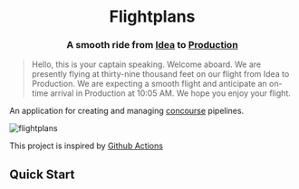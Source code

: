<h1 align="center">Flightplans</h1>

<h3 align="center">A smooth ride from <a href=".">Idea</a> to <a href=".">Production</a></h3>

> Hello, this is your captain speaking. Welcome aboard. We are presently flying at thirty-nine thousand feet on our flight from Idea to Production. We are expecting a smooth flight and anticipate an on-time arrival in Production at 10:05 AM. We hope you enjoy your flight.

An application for creating and managing [concourse](https://concourse-ci.org/) pipelines.

![flightplans](https://user-images.githubusercontent.com/903488/47271506-05a9e680-d52f-11e8-99c7-52ccda53b56a.gif)

This project is inspired by [Github Actions](https://github.com/features/actions/)

## Quick Start

